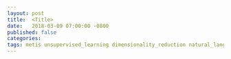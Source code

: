 ```yaml
---
layout: post
title:  <Title>
date:   2018-03-09 07:00:00 -0800
published: false
categories: 
tags: metis unsupervised_learning dimensionality_reduction natural_language_processing nosql mongodb principal_component_analysis 
---
```

# <Title>

## Intro


## Data Summary


## Methodology


## Exploratory Analysis


## Data Preprocessing


## Model Building & Evaluation